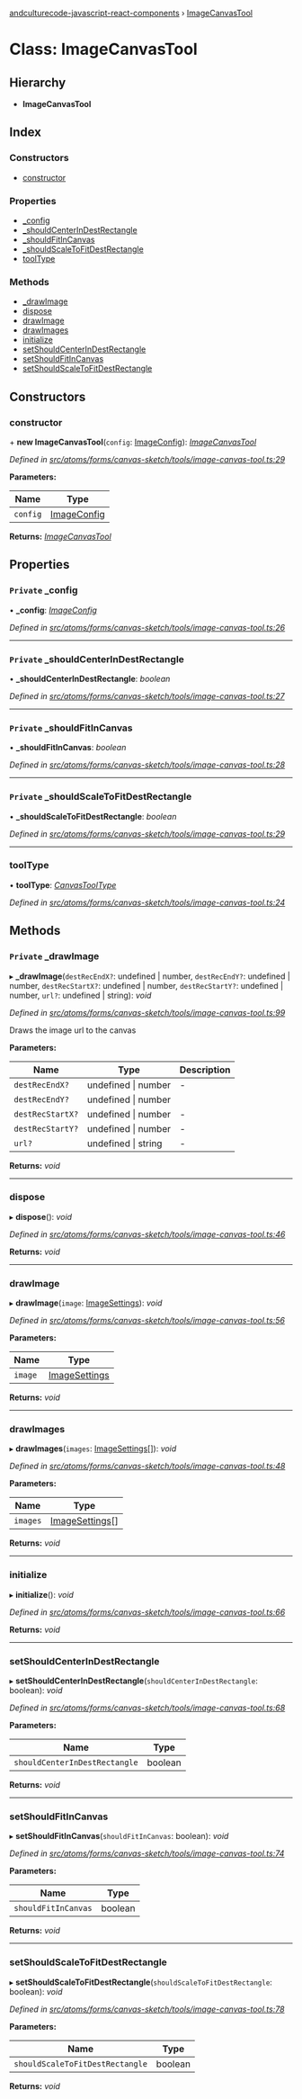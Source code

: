 [andculturecode-javascript-react-components](../README.md) › [ImageCanvasTool](imagecanvastool.md)

# Class: ImageCanvasTool

## Hierarchy

* **ImageCanvasTool**

## Index

### Constructors

* [constructor](imagecanvastool.md#constructor)

### Properties

* [_config](imagecanvastool.md#private-_config)
* [_shouldCenterInDestRectangle](imagecanvastool.md#private-_shouldcenterindestrectangle)
* [_shouldFitInCanvas](imagecanvastool.md#private-_shouldfitincanvas)
* [_shouldScaleToFitDestRectangle](imagecanvastool.md#private-_shouldscaletofitdestrectangle)
* [toolType](imagecanvastool.md#tooltype)

### Methods

* [_drawImage](imagecanvastool.md#private-_drawimage)
* [dispose](imagecanvastool.md#dispose)
* [drawImage](imagecanvastool.md#drawimage)
* [drawImages](imagecanvastool.md#drawimages)
* [initialize](imagecanvastool.md#initialize)
* [setShouldCenterInDestRectangle](imagecanvastool.md#setshouldcenterindestrectangle)
* [setShouldFitInCanvas](imagecanvastool.md#setshouldfitincanvas)
* [setShouldScaleToFitDestRectangle](imagecanvastool.md#setshouldscaletofitdestrectangle)

## Constructors

###  constructor

\+ **new ImageCanvasTool**(`config`: [ImageConfig](../interfaces/imageconfig.md)): *[ImageCanvasTool](imagecanvastool.md)*

*Defined in [src/atoms/forms/canvas-sketch/tools/image-canvas-tool.ts:29](https://github.com/AndcultureCode/AndcultureCode.JavaScript.React.Components/blob/29c8649/src/atoms/forms/canvas-sketch/tools/image-canvas-tool.ts#L29)*

**Parameters:**

Name | Type |
------ | ------ |
`config` | [ImageConfig](../interfaces/imageconfig.md) |

**Returns:** *[ImageCanvasTool](imagecanvastool.md)*

## Properties

### `Private` _config

• **_config**: *[ImageConfig](../interfaces/imageconfig.md)*

*Defined in [src/atoms/forms/canvas-sketch/tools/image-canvas-tool.ts:26](https://github.com/AndcultureCode/AndcultureCode.JavaScript.React.Components/blob/29c8649/src/atoms/forms/canvas-sketch/tools/image-canvas-tool.ts#L26)*

___

### `Private` _shouldCenterInDestRectangle

• **_shouldCenterInDestRectangle**: *boolean*

*Defined in [src/atoms/forms/canvas-sketch/tools/image-canvas-tool.ts:27](https://github.com/AndcultureCode/AndcultureCode.JavaScript.React.Components/blob/29c8649/src/atoms/forms/canvas-sketch/tools/image-canvas-tool.ts#L27)*

___

### `Private` _shouldFitInCanvas

• **_shouldFitInCanvas**: *boolean*

*Defined in [src/atoms/forms/canvas-sketch/tools/image-canvas-tool.ts:28](https://github.com/AndcultureCode/AndcultureCode.JavaScript.React.Components/blob/29c8649/src/atoms/forms/canvas-sketch/tools/image-canvas-tool.ts#L28)*

___

### `Private` _shouldScaleToFitDestRectangle

• **_shouldScaleToFitDestRectangle**: *boolean*

*Defined in [src/atoms/forms/canvas-sketch/tools/image-canvas-tool.ts:29](https://github.com/AndcultureCode/AndcultureCode.JavaScript.React.Components/blob/29c8649/src/atoms/forms/canvas-sketch/tools/image-canvas-tool.ts#L29)*

___

###  toolType

• **toolType**: *[CanvasToolType](../enums/canvastooltype.md)*

*Defined in [src/atoms/forms/canvas-sketch/tools/image-canvas-tool.ts:24](https://github.com/AndcultureCode/AndcultureCode.JavaScript.React.Components/blob/29c8649/src/atoms/forms/canvas-sketch/tools/image-canvas-tool.ts#L24)*

## Methods

### `Private` _drawImage

▸ **_drawImage**(`destRecEndX?`: undefined | number, `destRecEndY?`: undefined | number, `destRecStartX?`: undefined | number, `destRecStartY?`: undefined | number, `url?`: undefined | string): *void*

*Defined in [src/atoms/forms/canvas-sketch/tools/image-canvas-tool.ts:99](https://github.com/AndcultureCode/AndcultureCode.JavaScript.React.Components/blob/29c8649/src/atoms/forms/canvas-sketch/tools/image-canvas-tool.ts#L99)*

Draws the image url to the canvas

**Parameters:**

Name | Type | Description |
------ | ------ | ------ |
`destRecEndX?` | undefined &#124; number | - |
`destRecEndY?` | undefined &#124; number |   |
`destRecStartX?` | undefined &#124; number | - |
`destRecStartY?` | undefined &#124; number | - |
`url?` | undefined &#124; string | - |

**Returns:** *void*

___

###  dispose

▸ **dispose**(): *void*

*Defined in [src/atoms/forms/canvas-sketch/tools/image-canvas-tool.ts:46](https://github.com/AndcultureCode/AndcultureCode.JavaScript.React.Components/blob/29c8649/src/atoms/forms/canvas-sketch/tools/image-canvas-tool.ts#L46)*

**Returns:** *void*

___

###  drawImage

▸ **drawImage**(`image`: [ImageSettings](../interfaces/imagesettings.md)): *void*

*Defined in [src/atoms/forms/canvas-sketch/tools/image-canvas-tool.ts:56](https://github.com/AndcultureCode/AndcultureCode.JavaScript.React.Components/blob/29c8649/src/atoms/forms/canvas-sketch/tools/image-canvas-tool.ts#L56)*

**Parameters:**

Name | Type |
------ | ------ |
`image` | [ImageSettings](../interfaces/imagesettings.md) |

**Returns:** *void*

___

###  drawImages

▸ **drawImages**(`images`: [ImageSettings](../interfaces/imagesettings.md)[]): *void*

*Defined in [src/atoms/forms/canvas-sketch/tools/image-canvas-tool.ts:48](https://github.com/AndcultureCode/AndcultureCode.JavaScript.React.Components/blob/29c8649/src/atoms/forms/canvas-sketch/tools/image-canvas-tool.ts#L48)*

**Parameters:**

Name | Type |
------ | ------ |
`images` | [ImageSettings](../interfaces/imagesettings.md)[] |

**Returns:** *void*

___

###  initialize

▸ **initialize**(): *void*

*Defined in [src/atoms/forms/canvas-sketch/tools/image-canvas-tool.ts:66](https://github.com/AndcultureCode/AndcultureCode.JavaScript.React.Components/blob/29c8649/src/atoms/forms/canvas-sketch/tools/image-canvas-tool.ts#L66)*

**Returns:** *void*

___

###  setShouldCenterInDestRectangle

▸ **setShouldCenterInDestRectangle**(`shouldCenterInDestRectangle`: boolean): *void*

*Defined in [src/atoms/forms/canvas-sketch/tools/image-canvas-tool.ts:68](https://github.com/AndcultureCode/AndcultureCode.JavaScript.React.Components/blob/29c8649/src/atoms/forms/canvas-sketch/tools/image-canvas-tool.ts#L68)*

**Parameters:**

Name | Type |
------ | ------ |
`shouldCenterInDestRectangle` | boolean |

**Returns:** *void*

___

###  setShouldFitInCanvas

▸ **setShouldFitInCanvas**(`shouldFitInCanvas`: boolean): *void*

*Defined in [src/atoms/forms/canvas-sketch/tools/image-canvas-tool.ts:74](https://github.com/AndcultureCode/AndcultureCode.JavaScript.React.Components/blob/29c8649/src/atoms/forms/canvas-sketch/tools/image-canvas-tool.ts#L74)*

**Parameters:**

Name | Type |
------ | ------ |
`shouldFitInCanvas` | boolean |

**Returns:** *void*

___

###  setShouldScaleToFitDestRectangle

▸ **setShouldScaleToFitDestRectangle**(`shouldScaleToFitDestRectangle`: boolean): *void*

*Defined in [src/atoms/forms/canvas-sketch/tools/image-canvas-tool.ts:78](https://github.com/AndcultureCode/AndcultureCode.JavaScript.React.Components/blob/29c8649/src/atoms/forms/canvas-sketch/tools/image-canvas-tool.ts#L78)*

**Parameters:**

Name | Type |
------ | ------ |
`shouldScaleToFitDestRectangle` | boolean |

**Returns:** *void*
